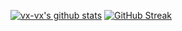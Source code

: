 [![vx-vx's github stats](https://github-readme-stats.vercel.app/api?username=vx-vx&count_private=true&theme=tokyonight)](https://github.com/vx-vx/github-readme-stats)
[![GitHub Streak](http://github-readme-streak-stats.herokuapp.com?user=vx-vx&theme=tokyonight)](https://git.io/streak-stats)
